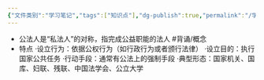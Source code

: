 ```yaml
---
{"文件类别":"学习笔记","tags":["知识点"],"dg-publish":true,"permalink":"/学习笔记studyup/知识点cheese/公法人/","dgPassFrontmatter":true,"noteIcon":"","created":"2024-07-04T15:06:45.131+08:00","updated":"2024-09-11T12:06:16.616+08:00"}
---
```


- 公法人是“私法人”的对称，指完成公益职能的法人 #背诵/概念 
- 特点
·设立行为：依据公权行为（如行政行为或者颁行法律）
·设立目的：执行国家公共任务
·行动手段：通常有公法上的强制手段 
·典型形态：国家机关、国库、妇联、残联、中国法学会、公立大学 
